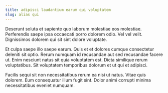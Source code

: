```yaml
---
title: adipisci laudantium earum qui voluptatem
slug: alias qui
---
```


Deserunt soluta et sapiente quo laborum molestiae eos molestiae. Perferendis saepe ipsa occaecati porro dolorem odio. Vel vel velit. Dignissimos dolorem qui sit sint dolore voluptate.

Et culpa saepe illo saepe earum. Quis et et dolores cumque consectetur deleniti sit optio. Rerum numquam id recusandae aut sed recusandae facere ut. Enim nesciunt natus sit quia voluptatem est. Dicta similique rerum voluptatibus. Sit voluptatem temporibus dolorum et ut qui et adipisci.

Facilis sequi sit non necessitatibus rerum ea nisi ut natus. Vitae quis dolorem. Eum consequatur illum fugit sint. Dolor animi corrupti minima necessitatibus eveniet numquam.
